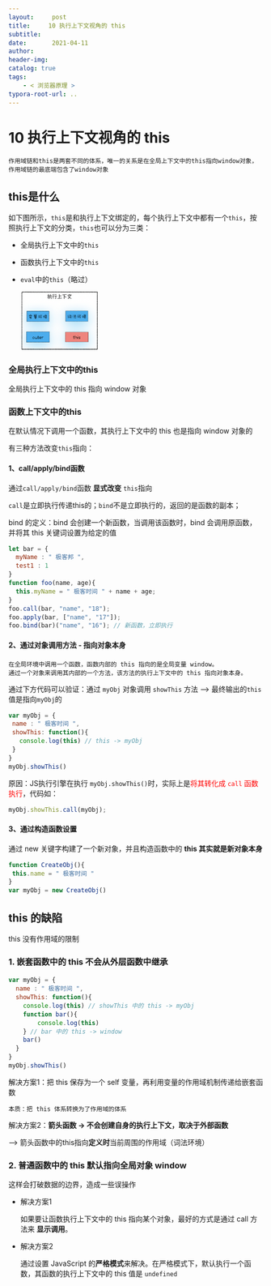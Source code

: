 ```yaml
---
layout:     post
title:     10 执行上下文视角的 this
subtitle:  
date:       2021-04-11
author:     
header-img: 
catalog: true
tags:
    - < 浏览器原理 >
typora-root-url: ..
---
```



# 10 执行上下文视角的 this

    作用域链和this是两套不同的体系，唯一的关系是在全局上下文中的this指向window对象，作用域链的最底端包含了window对象
## this是什么
如下图所示，`this`是和执行上下文绑定的，每个执行上下文中都有一个`this`，按照执行上下文的分类，`this`也可以分为三类：
- 全局执行上下文中的`this`

- 函数执行上下文中的`this`

- `eval`中的`this`（略过）

    <img src="/../img/assets_2019/image-20210411141927332.png" alt="image-20210411141927332" style="zoom:15%;" />

###  全局执行上下文中的this
全局执行上下文中的 this 指向 window 对象

 ### 函数上下文中的this
在默认情况下调用一个函数，其执行上下文中的 this 也是指向 window 对象的

 有三种方法改变`this`指向：

 #### 1、call/apply/bind函数
通过`call/apply/bind`函数 **显式改变** `this`指向

`call`是立即执行传递this的；`bind`不是立即执行的，返回的是函数的副本；

bind 的定义：bind 会创建一个新函数，当调用该函数时，bind 会调用原函数，并将其 this 关键词设置为给定的值

```javascript
let bar = {
  myName : " 极客邦 ",
  test1 : 1
}
function foo(name, age){
  this.myName = " 极客时间 " + name + age;
}
foo.call(bar, "name", "18");
foo.apply(bar, ["name", "17"]);
foo.bind(bar)("name", "16"); // 新函数，立即执行 
```

 #### 2、通过对象调用方法 - 指向对象本身

    在全局环境中调用一个函数，函数内部的 this 指向的是全局变量 window。
    通过一个对象来调用其内部的一个方法，该方法的执行上下文中的 this 指向对象本身。

通过下方代码可以验证：通过 `myObj` 对象调用 `showThis` 方法 --> 最终输出的`this`值是指向`myObj`的
 ```javascript
var myObj = {
  name : " 极客时间 ", 
  showThis: function(){
    console.log(this) // this -> myObj
  }
}
myObj.showThis()
 ```

原因：JS执行引擎在执行 `myObj.showThis()`时，实际上是<span style="color:red">将其转化成 `call` 函数执行</span>，代码如：
```javascript
myObj.showThis.call(myObj);
```

 #### 3、通过构造函数设置
通过 new 关键字构建了一个新对象，并且构造函数中的 **this 其实就是新对象本身**
 ```js
function CreateObj(){
  this.name = " 极客时间 "
}
var myObj = new CreateObj()
 ```



## this 的缺陷

this 没有作用域的限制

### 1. 嵌套函数中的 this 不会从外层函数中继承
```js
var myObj = {
  name : " 极客时间 ", 
  showThis: function(){
    console.log(this) // showThis 中的 this -> myObj
    function bar(){
        console.log(this)
    } // bar 中的 this -> window
    bar()
  }
}
myObj.showThis()
```
解决方案1：把 this 保存为一个 self 变量，再利用变量的作用域机制传递给嵌套函数

    本质：把 this 体系转换为了作用域的体系

解决方案2：**箭头函数 -> 不会创建自身的执行上下文，取决于外部函数**

 —> 箭头函数中的this指向**定义时**当前周围的作用域（词法环境）

### 2. 普通函数中的 this 默认指向全局对象 window
这样会打破数据的边界，造成一些误操作

- 解决方案1

    如果要让函数执行上下文中的 this 指向某个对象，最好的方式是通过 call 方法来 **显示调用**。

- 解决方案2

    通过设置 JavaScript 的**严格模式**来解决。在严格模式下，默认执行一个函数，其函数的执行上下文中的 this 值是 `undefined`




